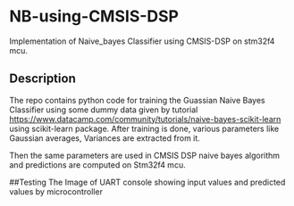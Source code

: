 # NB-using-CMSIS-DSP

Implementation of Naive_bayes Classifier using CMSIS-DSP on stm32f4 mcu.

## Description

The repo contains python code for training the Guassian Naive Bayes Classifier using some dummy data given by tutorial https://www.datacamp.com/community/tutorials/naive-bayes-scikit-learn using scikit-learn package. After training is done, various parameters like Gaussian averages, Variances are extracted from it.

Then the same parameters are used in CMSIS DSP naive bayes algorithm and predictions are computed on Stm32f4 mcu.

##Testing
The Image of UART console showing input values and predicted values by microcontroller
